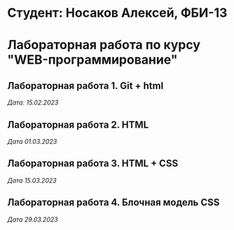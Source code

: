 # Студент: Носаков Алексей, ФБИ-13

# Лабораторная работа по курсу "WEB-программирование"

## Лабораторная работа 1. Git + html

*Дата: 15.02.2023*

## Лабораторная работа 2. HTML

*Дата 01.03.2023*

## Лабораторная работа 3. HTML + CSS

*Дата 15.03.2023* 

## Лабораторная работа 4. Блочная модель CSS

*Дата 29.03.2023*
